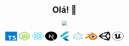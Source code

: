 <!--
**JonasCSilva/jonascsilva** is a ✨ _special_ ✨ repository because its `README.md` (this file) appears on your GitHub profile.

Here are some ideas to get you started:

- 🔭 I’m currently working on ...
- 🌱 I’m currently learning ...
- 👯 I’m looking to collaborate on ...
- 🤔 I’m looking for help with ...
- 💬 Ask me about ...
- 📫 How to reach me: ...
- 😄 Pronouns: ...
- ⚡ Fun fact: ...
-->

<div align="center">
  <h1>Olá! 👋</h1>
  <img height="180rem" src="https://github-readme-stats.vercel.app/api/top-langs/?username=jonascsilva&&theme=midnight-purple"/>
</div>
  
 <div align="center">
  <br>
  <img align="center" alt="TypeScript Icon" height="30" width="40" src="https://github.com/devicons/devicon/blob/master/icons/typescript/typescript-original.svg">
  <img align="center" alt="Node Icon" height="30" width="40" src="https://github.com/devicons/devicon/blob/master/icons/nodejs/nodejs-original.svg">
  <img align="center" alt="React Icon" height="30" width="40" src="https://github.com/devicons/devicon/blob/master/icons/react/react-original.svg">
  <img align="center" alt="NextJS Icon" height="30" width="40" src="https://github.com/devicons/devicon/blob/master/icons/nextjs/nextjs-original.svg">
  <img align="center" alt="Flutter Icon" height="30" width="40" src="https://github.com/devicons/devicon/blob/master/icons/flutter/flutter-original.svg">
  <img align="center" alt="Electron Icon" height="30" width="40" src="https://github.com/devicons/devicon/blob/master/icons/electron/electron-original.svg">
  <img align="center" alt="Blender Icon" height="30" width="40" src="https://github.com/devicons/devicon/blob/master/icons/blender/blender-original.svg">
  <img align="center" alt="Unity Icon" height="30" width="40" src="https://github.com/devicons/devicon/blob/master/icons/unity/unity-original.svg">
  <img align="center" alt="Unreal Engine Icon" height="30" width="40" src="https://github.com/devicons/devicon/blob/master/icons/unrealengine/unrealengine-original.svg">
</div>
